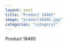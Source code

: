 ```yaml
---
layout: post
title: "Product 18465"
image: "product18465.jpg"
categories: "category1"
---
```

Product 18465
